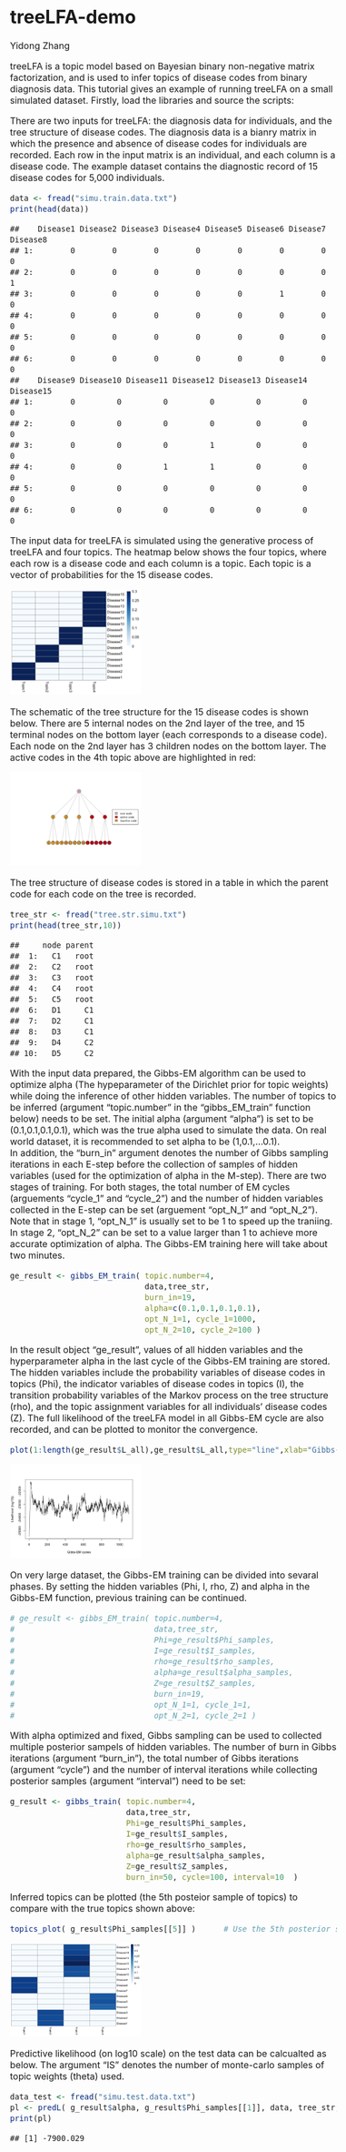treeLFA-demo
================
Yidong Zhang

<style type="text/css">
  body{
  font-size: 12pt;
}
</style>

treeLFA is a topic model based on Bayesian binary non-negative matrix
factorization, and is used to infer topics of disease codes from binary
diagnosis data. This tutorial gives an example of running treeLFA on a
small simulated dataset. Firstly, load the libraries and source the
scripts:

There are two inputs for treeLFA: the diagnosis data for individuals,
and the tree structure of disease codes. The diagnosis data is a bianry
matrix in which the presence and absence of disease codes for
individuals are recorded. Each row in the input matrix is an individual,
and each column is a disease code. The example dataset contains the
diagnostic record of 15 disease codes for 5,000 individuals.

``` r
data <- fread("simu.train.data.txt")    
print(head(data))
```

    ##    Disease1 Disease2 Disease3 Disease4 Disease5 Disease6 Disease7 Disease8
    ## 1:        0        0        0        0        0        0        0        0
    ## 2:        0        0        0        0        0        0        0        1
    ## 3:        0        0        0        0        0        1        0        0
    ## 4:        0        0        0        0        0        0        0        0
    ## 5:        0        0        0        0        0        0        0        0
    ## 6:        0        0        0        0        0        0        0        0
    ##    Disease9 Disease10 Disease11 Disease12 Disease13 Disease14 Disease15
    ## 1:        0         0         0         0         0         0         0
    ## 2:        0         0         0         0         0         0         0
    ## 3:        0         0         0         1         0         0         0
    ## 4:        0         0         1         1         0         0         0
    ## 5:        0         0         0         0         0         0         0
    ## 6:        0         0         0         0         0         0         0

The input data for treeLFA is simulated using the generative process of
treeLFA and four topics. The heatmap below shows the four topics, where
each row is a disease code and each column is a topic. Each topic is a
vector of probabilities for the 15 disease codes.

<img src="topics.png" width="40%" />

The schematic of the tree structure for the 15 disease codes is shown
below. There are 5 internal nodes on the 2nd layer of the tree, and 15
terminal nodes on the bottom layer (each corresponds to a disease code).
Each node on the 2nd layer has 3 children nodes on the bottom layer. The
active codes in the 4th topic above are highlighted in red:

<img src="tree.png" width="40%" />

The tree structure of disease codes is stored in a table in which the
parent code for each code on the tree is recorded.

``` r
tree_str <- fread("tree.str.simu.txt")    
print(head(tree_str,10))
```

    ##     node parent
    ##  1:   C1   root
    ##  2:   C2   root
    ##  3:   C3   root
    ##  4:   C4   root
    ##  5:   C5   root
    ##  6:   D1     C1
    ##  7:   D2     C1
    ##  8:   D3     C1
    ##  9:   D4     C2
    ## 10:   D5     C2

With the input data prepared, the Gibbs-EM algorithm can be used to
optimize alpha (The hypeparameter of the Dirichlet prior for topic
weights) while doing the inference of other hidden variables. The number
of topics to be inferred (argument “topic.number” in the
“gibbs\_EM\_train” function below) needs to be set. The initial alpha
(argument “alpha”) is set to be (0.1,0.1,0.1,0.1), which was the true
alpha used to simulate the data. On real world dataset, it is
recommended to set alpha to be (1,0.1,…0.1).  
In addition, the “burn\_in” argument denotes the number of Gibbs
sampling iterations in each E-step before the collection of samples of
hidden variables (used for the optimization of alpha in the M-step).
There are two stages of training. For both stages, the total number of
EM cycles (arguements “cycle\_1” and “cycle\_2”) and the number of
hidden variables collected in the E-step can be set (arguement
“opt\_N\_1” and “opt\_N\_2”). Note that in stage 1, “opt\_N\_1” is
usually set to be 1 to speed up the traniing. In stage 2, “opt\_N\_2”
can be set to a value larger than 1 to achieve more accurate
optimization of alpha. The Gibbs-EM training here will take about two
minutes.

``` r
ge_result <- gibbs_EM_train( topic.number=4,
                             data,tree_str,
                             burn_in=19, 
                             alpha=c(0.1,0.1,0.1,0.1),
                             opt_N_1=1, cycle_1=1000, 
                             opt_N_2=10, cycle_2=100 )
```

In the result object “ge\_result”, values of all hidden variables and
the hyperparameter alpha in the last cycle of the Gibbs-EM training are
stored. The hidden variables include the probability variables of
disease codes in topics (Phi), the indicator variables of disease codes
in topics (I), the transition probability variables of the Markov
process on the tree structure (rho), and the topic assignment variables
for all individuals’ disease codes (Z). The full likelihood of the
treeLFA model in all Gibbs-EM cycle are also recorded, and can be
plotted to monitor the
convergence.

``` r
plot(1:length(ge_result$L_all),ge_result$L_all,type="line",xlab="Gibbs-EM cycles",ylab="Likelihood (log10))")
```

<img src="index_files/figure-gfm/pressure-1.png" width="40%" />

On very large dataset, the Gibbs-EM training can be divided into sevaral
phases. By setting the hidden variables (Phi, I, rho, Z) and alpha in
the Gibbs-EM function, previous training can be continued.

``` r
# ge_result <- gibbs_EM_train( topic.number=4,
#                              data,tree_str,
#                              Phi=ge_result$Phi_samples, 
#                              I=ge_result$I_samples, 
#                              rho=ge_result$rho_samples, 
#                              alpha=ge_result$alpha_samples, 
#                              Z=ge_result$Z_samples,
#                              burn_in=19, 
#                              opt_N_1=1, cycle_1=1, 
#                              opt_N_2=1, cycle_2=1 )
```

With alpha optimized and fixed, Gibbs sampling can be used to collected
multiple posterior sampels of hidden variables. The number of burn in
Gibbs iterations (argument “burn\_in”), the total number of Gibbs
iterations (argument “cycle”) and the number of interval iterations
while collecting posterior samples (argument “interval”) need to be set:

``` r
g_result <- gibbs_train( topic.number=4,
                         data,tree_str,
                         Phi=ge_result$Phi_samples, 
                         I=ge_result$I_samples, 
                         rho=ge_result$rho_samples, 
                         alpha=ge_result$alpha_samples, 
                         Z=ge_result$Z_samples,
                         burn_in=50, cycle=100, interval=10  )
```

Inferred topics can be plotted (the 5th posteior sample of topics) to
compare with the true topics shown
above:

``` r
topics_plot( g_result$Phi_samples[[5]] )      # Use the 5th posterior sample of topics
```

<img src="index_files/figure-gfm/unnamed-chunk-9-1.png" width="40%" />

Predictive likelihood (on log10 scale) on the test data can be
calcualted as below. The argument “IS” denotes the number of monte-carlo
samples of topic weights (theta) used.

``` r
data_test <- fread("simu.test.data.txt")    
pl <- predL( g_result$alpha, g_result$Phi_samples[[1]], data, tree_str, IS=100 )
print(pl)
```

    ## [1] -7900.029
